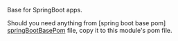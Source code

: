 Base for SpringBoot apps.

Should you need anything from [spring boot base pom] [springBootBasePom] file, copy it to this module's pom file.




[springBootBasePom]:https://docs.spring.io/spring-boot/docs/2.5.3/maven-plugin/reference/htmlsingle/#using.parent-pom